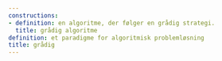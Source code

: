 ```yaml
---
constructions:
- definition: en algoritme, der følger en grådig strategi.
  title: grådig algoritme
definition: et paradigme for algoritmisk problemløsning
title: grådig
---
```

